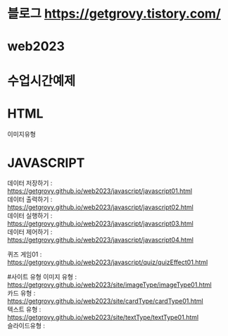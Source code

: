 # 블로그 https://getgrovy.tistory.com/
# web2023
# 수업시간예제

# HTML
이미지유형 

# JAVASCRIPT
데이터 저장하기 : https://getgrovy.github.io/web2023/javascript/javascript01.html   
데이터 출력하기 : https://getgrovy.github.io/web2023/javascript/javascript02.html   
데이터 실행하기 : https://getgrovy.github.io/web2023/javascript/javascript03.html   
데이터 제어하기 : https://getgrovy.github.io/web2023/javascript/javascript04.html   

퀴즈  게임01   : https://getgrovy.github.io/web2023/javascript/quiz/quizEffect01.html   

#사이트 유형 
이미지 유형 : https://getgrovy.github.io/web2023/site/imageType/imageType01.html   
카드  유형 : https://getgrovy.github.io/web2023/site/cardType/cardType01.html   
텍스트 유형 : https://getgrovy.github.io/web2023/site/textType/textType01.html   
슬라이드유형 : 
